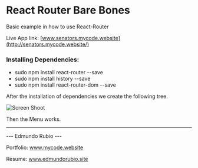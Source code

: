 # React Router Bare Bones

Basic example in how to use React-Router

Live App link: [www.senators.mycode.website](http://senators.mycode.website/)


### Installing Dependencies:

- sudo npm install react-router --save
- sudo npm install history --save
- sudo npm install react-router-dom --save


After the installation of dependencies we create the following tree.

![Screen Shoot](/src/comps/img/ssrr.png)

Then the Menu works.

----

   ---  Edmundo Rubio  ---

Portfolio: www.mycode.website

Resume: www.edmundorubio.site
